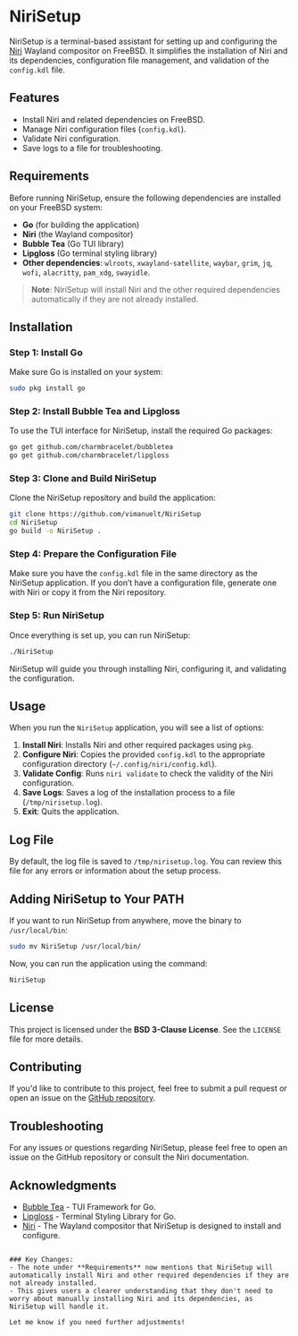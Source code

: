 # NiriSetup

NiriSetup is a terminal-based assistant for setting up and configuring the [Niri](https://github.com/YaLTeR/niri) Wayland compositor on FreeBSD. It simplifies the installation of Niri and its dependencies, configuration file management, and validation of the `config.kdl` file.

## Features

- Install Niri and related dependencies on FreeBSD.
- Manage Niri configuration files (`config.kdl`).
- Validate Niri configuration.
- Save logs to a file for troubleshooting.

## Requirements

Before running NiriSetup, ensure the following dependencies are installed on your FreeBSD system:

- **Go** (for building the application)
- **Niri** (the Wayland compositor)
- **Bubble Tea** (Go TUI library)
- **Lipgloss** (Go terminal styling library)
- **Other dependencies**: `wlroots`, `xwayland-satellite`, `waybar`, `grim`, `jq`, `wofi`, `alacritty`, `pam_xdg`, `swayidle`.

> **Note**: NiriSetup will install Niri and the other required dependencies automatically if they are not already installed.

## Installation

### Step 1: Install Go
Make sure Go is installed on your system:

```bash
sudo pkg install go
```

### Step 2: Install Bubble Tea and Lipgloss

To use the TUI interface for NiriSetup, install the required Go packages:

```bash
go get github.com/charmbracelet/bubbletea
go get github.com/charmbracelet/lipgloss
```

### Step 3: Clone and Build NiriSetup

Clone the NiriSetup repository and build the application:

```bash
git clone https://github.com/vimanuelt/NiriSetup
cd NiriSetup
go build -o NiriSetup .
```

### Step 4: Prepare the Configuration File

Make sure you have the `config.kdl` file in the same directory as the NiriSetup application. If you don’t have a configuration file, generate one with Niri or copy it from the Niri repository.

### Step 5: Run NiriSetup

Once everything is set up, you can run NiriSetup:

```bash
./NiriSetup
```

NiriSetup will guide you through installing Niri, configuring it, and validating the configuration.

## Usage

When you run the `NiriSetup` application, you will see a list of options:

1. **Install Niri**: Installs Niri and other required packages using `pkg`.
2. **Configure Niri**: Copies the provided `config.kdl` to the appropriate configuration directory (`~/.config/niri/config.kdl`).
3. **Validate Config**: Runs `niri validate` to check the validity of the Niri configuration.
4. **Save Logs**: Saves a log of the installation process to a file (`/tmp/nirisetup.log`).
5. **Exit**: Quits the application.

## Log File

By default, the log file is saved to `/tmp/nirisetup.log`. You can review this file for any errors or information about the setup process.

## Adding NiriSetup to Your PATH

If you want to run NiriSetup from anywhere, move the binary to `/usr/local/bin`:

```bash
sudo mv NiriSetup /usr/local/bin/
```

Now, you can run the application using the command:

```bash
NiriSetup
```

## License

This project is licensed under the **BSD 3-Clause License**. See the `LICENSE` file for more details.

## Contributing

If you'd like to contribute to this project, feel free to submit a pull request or open an issue on the [GitHub repository](<repo-url>).

## Troubleshooting

For any issues or questions regarding NiriSetup, please feel free to open an issue on the GitHub repository or consult the Niri documentation.

## Acknowledgments

- [Bubble Tea](https://github.com/charmbracelet/bubbletea) - TUI Framework for Go.
- [Lipgloss](https://github.com/charmbracelet/lipgloss) - Terminal Styling Library for Go.
- [Niri](https://github.com/YaLTeR/niri) - The Wayland compositor that NiriSetup is designed to install and configure.
```

### Key Changes:
- The note under **Requirements** now mentions that NiriSetup will automatically install Niri and other required dependencies if they are not already installed.
- This gives users a clearer understanding that they don't need to worry about manually installing Niri and its dependencies, as NiriSetup will handle it.

Let me know if you need further adjustments!
